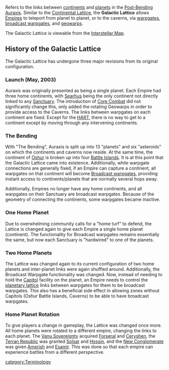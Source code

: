 Refers to the links between [continents](/continent "wikilink") and
[planets](/planet "wikilink") in the
[Post-Bending](/The_Bending "wikilink") [Auraxis](/Auraxis "wikilink").
Similar to the [Continental Lattice](/Lattice "wikilink"), the **Galactic
Lattice** allows [Empires](/Empire "wikilink") to teleport from planet to
planet, or to the caverns, via [warpgates](/warpgate "wikilink"),
[broadcast warpgates](/broadcast_warpgate "wikilink"), and
[geowarps](/geowarp "wikilink").

The Galactic Lattice is viewable from the [Interstellar
Map](/Interstellar_Map "wikilink").

## History of the Galactic Lattice

The Galactic Lattice has undergone three major revisions from its
original configuration.

### Launch (May, 2003)

Auraxis was originally presented as being a single planet. Each Empire
had three home continents, with [Searhus](/Searhus "wikilink") being the
only continent not directly linked to any
[Sanctuary](/Sanctuary "wikilink"). The introduction of [Core
Combat](/Core_Combat "wikilink") did not significantly change this, only
added the rotating Geowarps in order to provide access to the Caverns.
The links between warpgates on each continent are fixed. Except for the
[HART](/HART "wikilink"), there is no way to get to a continent except by
moving through any intervening continents.

### The Bending

With "The Bending", Auraxis is split up into 13 "planets" and six
"asteroids" on which the continents and caverns now reside. At the same
time, the continent of [Oshur](/Oshur "wikilink") is broken up into four
[Battle Islands](/Battle_Islands "wikilink"). It is at this point that
the Galactic Lattice came into existence. Additionally, while warpgate
connections are generally fixed, if an Empire can capture a continent,
all warpgates on that continent will become [Broadcast
warpgates](/Broadcast_warpgate "wikilink"), providing instant access to
continents/planets that are normally several hops away.

Additionally, Empires no longer have any home continents, and all
warpgates on their Sanctuary are broadcast warpgates. Because of the
geometry of connecting the continents, some warpgates became inactive.

### One Home Planet

Due to overwhelming community calls for a "home turf" to defend, the
Lattice is changed again to give each Empire a single home planet
(continent). The functionality for Broadcast warpgates remains
essentially the same, but now each Sanctuary is "hardwired" to one of
the planets.

### Two Home Planets

The Lattice was changed again to its current configuration of two home
planets and inter-planet links were again shuffled around. Additionally,
the Broadcast Warpgate functionality was changed. Now, instead of
needing to hold the [Capitol](/Capitol "wikilink") facility on the
planet, an Empire needs to control the [planetary
lattice](/Lattice "wikilink") links between warpgates for them to be
broadcast warpgates. This also has a beneficial side effect in allowing
zones without Capitols (Oshur Battle Islands, Caverns) to be able to
have broadcast warpgates.

### Home Planet Rotation

To give players a change in gameplay, the Lattice was changed once more.
All home planets were rotated to a different empire, changing the links
to each planet. The [Vanu Sovereignty](/Vanu_Sovereignty "wikilink")
acquired [Forseral](/Forseral "wikilink") and
[Ceryshen](/Ceryshen "wikilink"), the [Terran
Republic](/Terran_Republic "wikilink") was granted
[Solsar](/Solsar "wikilink") and [Hossin](/Hossin "wikilink"), and the
[New Conglomerate](/New_Conglomerate "wikilink") was given
[Amerish](/Amerish "wikilink") and [Esamir](/Esamir "wikilink"). This was
done so that each empire can experience battles from a different
perspective.

[category:Terminology](/category:Terminology "wikilink")

